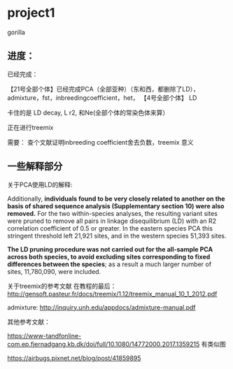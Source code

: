 # project1
gorilla

## 进度：

已经完成：

【21号全部个体】已经完成PCA（全部亚种）（东和西，都删除了LD），admixture，fst，inbreedingcoefficient，het，
【4号全部个体】 LD

卡住的是 LD decay, L r2, 和Ne(全部个体的常染色体来算）

正在进行treemix

需要： 查个文献证明inbreeding coefficient舍去负数，treemix 意义


## 一些解释部分

关于PCA使用LD的解释:

Additionally, **individuals found to be very closely related to another on the basis of shared sequence analysis (Supplementary section 10) were also removed.** For the two within-species analyses, the resulting variant sites were pruned to remove all pairs in linkage disequilibrium (LD) with an R2 correlation coefficient of 0.5 or greater. In the eastern species PCA this stringent threshold left 21,921 sites, and in the western species 51,393 sites. 

**The LD pruning procedure was not carried out for the all-sample PCA across both species, to avoid excluding sites corresponding to fixed differences between the species**; as a result a much larger number of sites, 11,780,090, were included.


关于treemix的参考文献
在教程的最后：
http://gensoft.pasteur.fr/docs/treemix/1.12/treemix_manual_10_1_2012.pdf

admixture:
http://inquiry.unh.edu/appdocs/admixture-manual.pdf

其他参考文献：

https://www-tandfonline-com.ep.fjernadgang.kb.dk/doi/full/10.1080/14772000.2017.1359215  有类似图

https://airbugs.pixnet.net/blog/post/41859895
